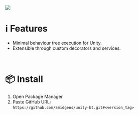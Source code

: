 ![](/.github/banner.png?raw=true "")

# ℹ️ Features

* Minimal behaviour tree execution for Unity.
* Extensible through custom decorators and services.

<br/>

# 📦 Install

1. Open Package Manager
2. Paste GitHub URL:\
`https://github.com/Smidgens/unity-bt.git#<version_tag>`
